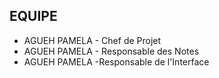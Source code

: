 ## EQUIPE
- AGUEH PAMELA - Chef de Projet
- AGUEH PAMELA - Responsable des Notes
- AGUEH PAMELA -Responsable de l'Interface